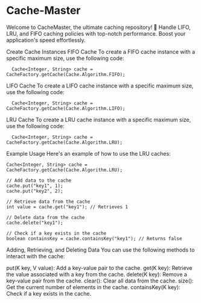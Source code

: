 # Cache-Master
Welcome to CacheMaster, the ultimate caching repository! 🚀 Handle LIFO, LRU, and FIFO caching policies with top-notch performance. Boost your application's speed effortlessly.



Create Cache Instances
  FIFO Cache
    To create a FIFO cache instance with a specific maximum size, use the following code:

      Cache<Integer, String> cache = CacheFactory.getCache(Cache.Algorithm.FIFO);
  LIFO Cache
    To create a LIFO cache instance with a specific maximum size, use the following code:

      Cache<Integer, String> cache = CacheFactory.getCache(Cache.Algorithm.LIFO);
  LRU Cache
    To create a LRU cache instance with a specific maximum size, use the following code:

      Cache<Integer, String> cache = CacheFactory.getCache(Cache.Algorithm.LRU);

Example Usage
Here's an example of how to use the LRU caches:

    
    Cache<Integer, String> cache = CacheFactory.getCache(Cache.Algorithm.LRU);

    // Add data to the cache
    cache.put("key1", 1);
    cache.put("key2", 2);

    // Retrieve data from the cache
    int value = cache.get("key1"); // Retrieves 1

    // Delete data from the cache
    cache.delete("key1");

    // Check if a key exists in the cache
    boolean containsKey = cache.containsKey("key1"); // Returns false



Adding, Retrieving, and Deleting Data
You can use the following methods to interact with the cache:

put(K key, V value): Add a key-value pair to the cache.
get(K key): Retrieve the value associated with a key from the cache.
delete(K key): Remove a key-value pair from the cache.
clear(): Clear all data from the cache.
size(): Get the current number of elements in the cache.
containsKey(K key): Check if a key exists in the cache.
